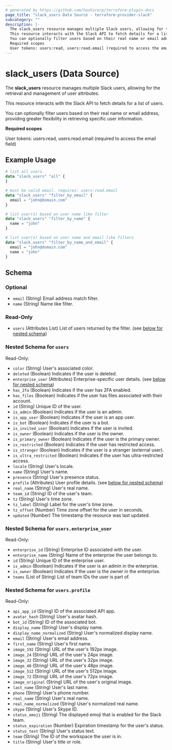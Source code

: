 ```yaml
---
# generated by https://github.com/hashicorp/terraform-plugin-docs
page_title: "slack_users Data Source - terraform-provider-slack"
subcategory: ""
description: |-
  The slack_users resource manages multiple Slack users, allowing for the retrieval and management of user attributes.
  This resource interacts with the Slack API to fetch details for a list of users.
  You can optionally filter users based on their real name or email address, providing greater flexibility in retrieving specific user information.
  Required scopes
  User tokens: users:read, users:read.email (required to access the email field)
---
```


# slack_users (Data Source)

The **slack_users** resource manages multiple Slack users, allowing for the retrieval and management of user attributes.

This resource interacts with the Slack API to fetch details for a list of users.

You can optionally filter users based on their real name or email address, providing greater flexibility in retrieving specific user information.

**Required scopes**

User tokens: users:read, users:read.email (required to access the email field)

## Example Usage

```terraform
# list all users
data "slack_users" "all" {
}

# must be valid email. requires: users:read.email
data "slack_users" "filter_by_email" {
  email = "john@domain.com"
}

# list user(s) based on user name like filter
data "slack_users" "filter_by_name" {
  name = "john"
}

# list user(s) based on user name and email like filters
data "slack_users" "filter_by_name_and_email" {
  email = "john@domain.com"
  name = "john"
}
```

<!-- schema generated by tfplugindocs -->
## Schema

### Optional

- `email` (String) Email address match filter.
- `name` (String) Name like filter.

### Read-Only

- `users` (Attributes List) List of users returned by the filter. (see [below for nested schema](#nestedatt--users))

<a id="nestedatt--users"></a>
### Nested Schema for `users`

Read-Only:

- `color` (String) User's associated color.
- `deleted` (Boolean) Indicates if the user is deleted.
- `enterprise_user` (Attributes) Enterprise-specific user details. (see [below for nested schema](#nestedatt--users--enterprise_user))
- `has_2fa` (Boolean) Indicates if the user has 2FA enabled.
- `has_files` (Boolean) Indicates if the user has files associated with their account.
- `id` (String) Unique ID of the user.
- `is_admin` (Boolean) Indicates if the user is an admin.
- `is_app_user` (Boolean) Indicates if the user is an app user.
- `is_bot` (Boolean) Indicates if the user is a bot.
- `is_invited_user` (Boolean) Indicates if the user is invited.
- `is_owner` (Boolean) Indicates if the user is the owner.
- `is_primary_owner` (Boolean) Indicates if the user is the primary owner.
- `is_restricted` (Boolean) Indicates if the user has restricted access.
- `is_stranger` (Boolean) Indicates if the user is a stranger (external user).
- `is_ultra_restricted` (Boolean) Indicates if the user has ultra-restricted access.
- `locale` (String) User's locale.
- `name` (String) User's name.
- `presence` (String) User's presence status.
- `profile` (Attributes) User profile details. (see [below for nested schema](#nestedatt--users--profile))
- `real_name` (String) User's real name.
- `team_id` (String) ID of the user's team.
- `tz` (String) User's time zone.
- `tz_label` (String) Label for the user's time zone.
- `tz_offset` (Number) Time zone offset for the user in seconds.
- `updated` (Number) The timestamp the resource was last updated.

<a id="nestedatt--users--enterprise_user"></a>
### Nested Schema for `users.enterprise_user`

Read-Only:

- `enterprise_id` (String) Enterprise ID associated with the user.
- `enterprise_name` (String) Name of the enterprise the user belongs to.
- `id` (String) Unique ID of the enterprise user.
- `is_admin` (Boolean) Indicates if the user is an admin in the enterprise.
- `is_owner` (Boolean) Indicates if the user is the owner in the enterprise.
- `teams` (List of String) List of team IDs the user is part of.


<a id="nestedatt--users--profile"></a>
### Nested Schema for `users.profile`

Read-Only:

- `api_app_id` (String) ID of the associated API app.
- `avatar_hash` (String) User's avatar hash.
- `bot_id` (String) ID of the associated bot.
- `display_name` (String) User's display name.
- `display_name_normalized` (String) User's normalized display name.
- `email` (String) User's email address.
- `first_name` (String) User's first name.
- `image_192` (String) URL of the user's 192px image.
- `image_24` (String) URL of the user's 24px image.
- `image_32` (String) URL of the user's 32px image.
- `image_48` (String) URL of the user's 48px image.
- `image_512` (String) URL of the user's 512px image.
- `image_72` (String) URL of the user's 72px image.
- `image_original` (String) URL of the user's original image.
- `last_name` (String) User's last name.
- `phone` (String) User's phone number.
- `real_name` (String) User's real name.
- `real_name_normalized` (String) User's normalized real name.
- `skype` (String) User's Skype ID.
- `status_emoji` (String) The displayed emoji that is enabled for the Slack team.
- `status_expiration` (Number) Expiration timestamp for the user's status.
- `status_text` (String) User's status text.
- `team` (String) The ID of the workspace the user is in.
- `title` (String) User's title or role.
